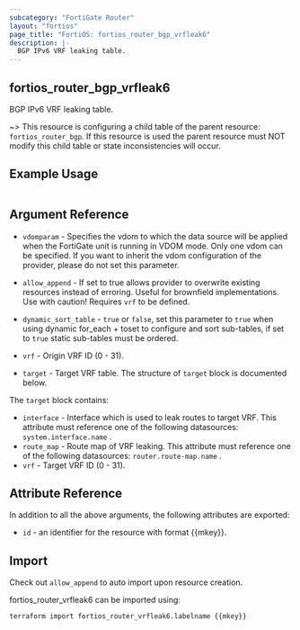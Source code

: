 ```yaml
---
subcategory: "FortiGate Router"
layout: "fortios"
page_title: "FortiOS: fortios_router_bgp_vrfleak6"
description: |-
  BGP IPv6 VRF leaking table.
---
```


## fortios_router_bgp_vrfleak6
BGP IPv6 VRF leaking table.

~> This resource is configuring a child table of the parent resource: `fortios_router_bgp`. If this resource is used the parent resource must NOT modify this child table or state inconsistencies will occur.


## Example Usage

```hcl

```

## Argument Reference
* `vdomparam` - Specifies the vdom to which the data source will be applied when the FortiGate unit is running in VDOM mode. Only one vdom can be specified. If you want to inherit the vdom configuration of the provider, please do not set this parameter.
* `allow_append` - If set to true allows provider to overwrite existing resources instead of erroring. Useful for brownfield implementations. Use with caution! Requires `vrf` to be defined.
* `dynamic_sort_table` - `true` or `false`, set this parameter to `true` when using dynamic for_each + toset to configure and sort sub-tables, if set to `true` static sub-tables must be ordered.

* `vrf` - Origin VRF ID (0 - 31).
* `target` - Target VRF table. The structure of `target` block is documented below.

The `target` block contains:

* `interface` - Interface which is used to leak routes to target VRF. This attribute must reference one of the following datasources: `system.interface.name` .
* `route_map` - Route map of VRF leaking. This attribute must reference one of the following datasources: `router.route-map.name` .
* `vrf` - Target VRF ID (0 - 31).

## Attribute Reference

In addition to all the above arguments, the following attributes are exported:
* `id` - an identifier for the resource with format {{mkey}}.

## Import

Check out `allow_append` to auto import upon resource creation.

fortios_router_vrfleak6 can be imported using:
```sh
terraform import fortios_router_vrfleak6.labelname {{mkey}}
```
